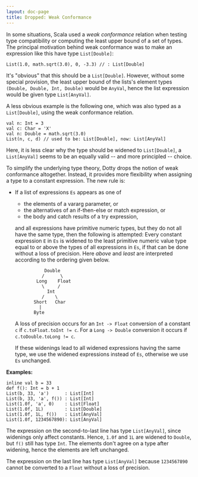 ```yaml
---
layout: doc-page
title: Dropped: Weak Conformance
---
```


In some situations, Scala used a _weak conformance_ relation when
testing type compatibility or computing the least upper bound of a set
of types.  The principal motivation behind weak conformance was to
make an expression like this have type `List[Double]`:

    List(1.0, math.sqrt(3.0), 0, -3.3) // : List[Double]

It's "obvious" that this should be a `List[Double]`. However, without
some special provision, the least upper bound of the lists's element
types `(Double, Double, Int, Double)` would be `AnyVal`, hence the list
expression would be given type `List[AnyVal]`.

A less obvious example is the following one, which was also typed as a
`List[Double]`, using the weak conformance relation.

    val n: Int = 3
    val c: Char = 'X'
    val n: Double = math.sqrt(3.0)
    List(n, c, d) // used to be: List[Double], now: List[AnyVal]

Here, it is less clear why the type should be widened to
`List[Double]`, a `List[AnyVal]` seems to be an equally valid -- and
more principled -- choice.

To simplify the underlying type theory, Dotty drops the notion of weak
conformance altogether. Instead, it provides more flexibility when
assigning a type to a constant expression. The new rule is:

 - If a list of expressions `Es` appears as one of

     - the elements of a vararg parameter, or
     - the alternatives of an if-then-else or match expression, or
     - the body and catch results of a try expression,


   and all expressions have primitive numeric types, but they do not
   all have the same type, then the following is attempted: Every
   constant expression `E` in `Es` is widened to the least primitive
   numeric value type equal to or above the types of all expressions in `Es`,
   if that can be done without a loss of precision. Here
   _above_ and _least_ are interpreted according to the ordering given
   below.


                  Double
                 /      \
               Long    Float
                 \     /
                   Int
                 /    \
              Short   Char
                |
              Byte

    A loss of precision occurs for an `Int -> Float` conversion of a constant
    `c` if `c.toFloat.toInt != c`. For a `Long -> Double` conversion it occurs
    if `c.toDouble.toLong != c`.

    If these widenings lead to all widened expressions having the same type,
    we use the widened expressions instead of `Es`, otherwise we use `Es` unchanged.

__Examples:__

    inline val b = 33
    def f(): Int = b + 1
    List(b, 33, 'a')      : List[Int]
    List(b, 33, 'a', f()) : List[Int]
    List(1.0f, 'a', 0)    : List[Float]
    List(1.0f, 1L)        : List[Double]
    List(1.0f, 1L, f())   : List[AnyVal]
    List(1.0f, 1234567890): List[AnyVal]

The expression on the second-to-last line has type `List[AnyVal]`,
since widenings only affect constants. Hence, `1.0f` and `1L` are
widened to `Double`, but `f()` still has type `Int`. The elements
don't agree on a type after widening, hence the elements are left
unchanged.

The expression on the last line has type `List[AnyVal]` because
`1234567890` cannot be converted to a `Float` without a loss of
precision.


